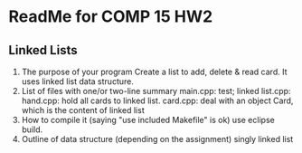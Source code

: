 # ReadMe for COMP 15 HW2 
## Linked Lists

1.  The purpose of your program
	Create a list to add, delete & read card. It uses linked list data structure. 
2.  List of files with one/or two-line summary
	main.cpp: test;
         linked list.cpp: 
	hand.cpp: hold all cards to linked list.
	card.cpp: deal with an object Card, which is the content of linked list
3.  How to compile it (saying "use included Makefile" is ok)
       use eclipse build.
4.  Outline of data structure (depending on the assignment)
       singly linked list
       